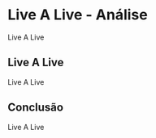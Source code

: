 ---
---

# Live A Live - Análise

Live A Live

## Live A Live

Live A Live

## Conclusão

Live A Live
